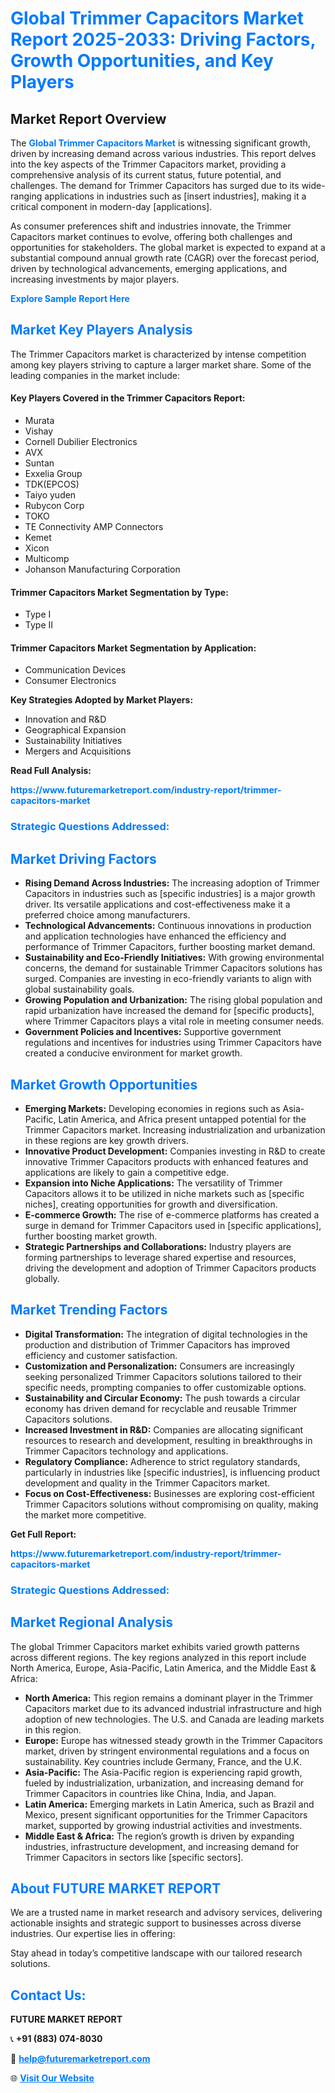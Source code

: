 <h1 style="color: #007BFF;">Global Trimmer Capacitors Market Report 2025-2033: Driving Factors, Growth Opportunities, and Key Players</h1>

<section id="overview">
<h2>Market Report Overview</h2>
<p>The <a href="https://www.futuremarketreport.com/industry-report/trimmer-capacitors-market" style="color: #007BFF; text-decoration: none;"><strong>Global Trimmer Capacitors Market</strong></a> is witnessing significant growth, driven by increasing demand across various industries. This report delves into the key aspects of the Trimmer Capacitors market, providing a comprehensive analysis of its current status, future potential, and challenges. The demand for Trimmer Capacitors has surged due to its wide-ranging applications in industries such as [insert industries], making it a critical component in modern-day [applications].</p>
<p>As consumer preferences shift and industries innovate, the Trimmer Capacitors market continues to evolve, offering both challenges and opportunities for stakeholders. The global market is expected to expand at a substantial compound annual growth rate (CAGR) over the forecast period, driven by technological advancements, emerging applications, and increasing investments by major players.</p>
</section>

<section id="overview">
<p><a href="https://www.futuremarketreport.com/request-sample/reportId=91546" style="color: #007BFF; text-decoration: none;"><strong>Explore Sample Report Here</strong></a></p>
</section>

<section id="key-players">
<h2 style="color: #007BFF;">Market Key Players Analysis</h2>
<p>The Trimmer Capacitors market is characterized by intense competition among key players striving to capture a larger market share. Some of the leading companies in the market include:</p>
<h4>Key Players Covered in the Trimmer Capacitors Report:</h4>
<ul><li>Murata</li><li>Vishay</li><li>Cornell Dubilier Electronics</li><li>AVX</li><li>Suntan</li><li>Exxelia Group</li><li>TDK(EPCOS)</li><li>Taiyo yuden</li><li>Rubycon Corp</li><li>TOKO</li><li>TE Connectivity AMP Connectors</li><li>Kemet</li><li>Xicon</li><li>Multicomp</li><li>Johanson Manufacturing Corporation</li></ul>
<h4>Trimmer Capacitors Market Segmentation by Type:</h4>
<ul><li>Type I</li><li>Type II</li></ul>

<h4>Trimmer Capacitors Market Segmentation by Application:</h4>
<ul><li>Communication Devices</li><li>Consumer Electronics</li></ul>
<p><strong>Key Strategies Adopted by Market Players:</strong></p>
<ul>
<li>Innovation and R&D</li>
<li>Geographical Expansion</li>
<li>Sustainability Initiatives</li>
<li>Mergers and Acquisitions</li>
</ul>
</section>

<section>
<p><strong>Read Full Analysis: </strong></p><a href="https://www.futuremarketreport.com/industry-report/trimmer-capacitors-market" style="color: #007BFF; text-decoration: none;"><strong>https://www.futuremarketreport.com/industry-report/trimmer-capacitors-market</strong></a>
<h3 style="color: #007BFF;">Strategic Questions Addressed:</h3>
</section>

<section id="driving-factors">
<h2 style="color: #007BFF;">Market Driving Factors</h2>
<ul>
<li><strong>Rising Demand Across Industries:</strong> The increasing adoption of Trimmer Capacitors in industries such as [specific industries] is a major growth driver. Its versatile applications and cost-effectiveness make it a preferred choice among manufacturers.</li>
<li><strong>Technological Advancements:</strong> Continuous innovations in production and application technologies have enhanced the efficiency and performance of Trimmer Capacitors, further boosting market demand.</li>
<li><strong>Sustainability and Eco-Friendly Initiatives:</strong> With growing environmental concerns, the demand for sustainable Trimmer Capacitors solutions has surged. Companies are investing in eco-friendly variants to align with global sustainability goals.</li>
<li><strong>Growing Population and Urbanization:</strong> The rising global population and rapid urbanization have increased the demand for [specific products], where Trimmer Capacitors plays a vital role in meeting consumer needs.</li>
<li><strong>Government Policies and Incentives:</strong> Supportive government regulations and incentives for industries using Trimmer Capacitors have created a conducive environment for market growth.</li>
</ul>
</section>

<section id="growth-opportunities">
<h2 style="color: #007BFF;">Market Growth Opportunities</h2>
<ul>
<li><strong>Emerging Markets:</strong> Developing economies in regions such as Asia-Pacific, Latin America, and Africa present untapped potential for the Trimmer Capacitors market. Increasing industrialization and urbanization in these regions are key growth drivers.</li>
<li><strong>Innovative Product Development:</strong> Companies investing in R&D to create innovative Trimmer Capacitors products with enhanced features and applications are likely to gain a competitive edge.</li>
<li><strong>Expansion into Niche Applications:</strong> The versatility of Trimmer Capacitors allows it to be utilized in niche markets such as [specific niches], creating opportunities for growth and diversification.</li>
<li><strong>E-commerce Growth:</strong> The rise of e-commerce platforms has created a surge in demand for Trimmer Capacitors used in [specific applications], further boosting market growth.</li>
<li><strong>Strategic Partnerships and Collaborations:</strong> Industry players are forming partnerships to leverage shared expertise and resources, driving the development and adoption of Trimmer Capacitors products globally.</li>
</ul>
</section>

<section id="trending-factors">
<h2 style="color: #007BFF;">Market Trending Factors</h2>
<ul>
<li><strong>Digital Transformation:</strong> The integration of digital technologies in the production and distribution of Trimmer Capacitors has improved efficiency and customer satisfaction.</li>
<li><strong>Customization and Personalization:</strong> Consumers are increasingly seeking personalized Trimmer Capacitors solutions tailored to their specific needs, prompting companies to offer customizable options.</li>
<li><strong>Sustainability and Circular Economy:</strong> The push towards a circular economy has driven demand for recyclable and reusable Trimmer Capacitors solutions.</li>
<li><strong>Increased Investment in R&D:</strong> Companies are allocating significant resources to research and development, resulting in breakthroughs in Trimmer Capacitors technology and applications.</li>
<li><strong>Regulatory Compliance:</strong> Adherence to strict regulatory standards, particularly in industries like [specific industries], is influencing product development and quality in the Trimmer Capacitors market.</li>
<li><strong>Focus on Cost-Effectiveness:</strong> Businesses are exploring cost-efficient Trimmer Capacitors solutions without compromising on quality, making the market more competitive.</li>
</ul>
</section>

<section>
<p><strong>Get Full Report: </strong></p><a href="https://www.futuremarketreport.com/industry-report/trimmer-capacitors-market" style="color: #007BFF; text-decoration: none;"><strong>https://www.futuremarketreport.com/industry-report/trimmer-capacitors-market</strong></a>
<h3 style="color: #007BFF;">Strategic Questions Addressed:</h3>
</section>


<section id="regional-analysis">
<h2 style="color: #007BFF;">Market Regional Analysis</h2>
<p>The global Trimmer Capacitors market exhibits varied growth patterns across different regions. The key regions analyzed in this report include North America, Europe, Asia-Pacific, Latin America, and the Middle East & Africa:</p>
<ul>
<li><strong>North America:</strong> This region remains a dominant player in the Trimmer Capacitors market due to its advanced industrial infrastructure and high adoption of new technologies. The U.S. and Canada are leading markets in this region.</li>
<li><strong>Europe:</strong> Europe has witnessed steady growth in the Trimmer Capacitors market, driven by stringent environmental regulations and a focus on sustainability. Key countries include Germany, France, and the U.K.</li>
<li><strong>Asia-Pacific:</strong> The Asia-Pacific region is experiencing rapid growth, fueled by industrialization, urbanization, and increasing demand for Trimmer Capacitors in countries like China, India, and Japan.</li>
<li><strong>Latin America:</strong> Emerging markets in Latin America, such as Brazil and Mexico, present significant opportunities for the Trimmer Capacitors market, supported by growing industrial activities and investments.</li>
<li><strong>Middle East & Africa:</strong> The region’s growth is driven by expanding industries, infrastructure development, and increasing demand for Trimmer Capacitors in sectors like [specific sectors].</li>
</ul>
</section>

<footer>
<h2 style="color: #007BFF;">About FUTURE MARKET REPORT</h2>
<p>We are a trusted name in market research and advisory services, delivering actionable insights and strategic support to businesses across diverse industries. Our expertise lies in offering:</p>

<p>Stay ahead in today’s competitive landscape with our tailored research solutions.</p>

<h2 style="color: #007BFF;">Contact Us:</h2>
<p><strong>FUTURE MARKET REPORT</strong></p>
<p>📞 <strong>+91 (883) 074-8030</strong></p>
<p>📧 <strong><a href="mailto:help@futuremarketreport.com" style="color: #007BFF;">help@futuremarketreport.com</a></strong></p>
<p>🌐 <strong><a href="https://www.futuremarketreport.com/" style="color: #007BFF;">Visit Our Website</a></strong></p>
</footer>